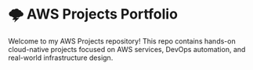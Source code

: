 # 🌩️ AWS Projects Portfolio

Welcome to my AWS Projects repository! This repo contains hands-on cloud-native projects focused on AWS services, DevOps automation, and real-world infrastructure design. 